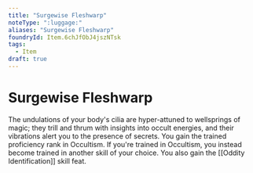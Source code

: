 ```yaml
---
title: "Surgewise Fleshwarp"
noteType: ":luggage:"
aliases: "Surgewise Fleshwarp"
foundryId: Item.6chJfObJ4jszNTsk
tags:
  - Item
draft: true
---
```


# Surgewise Fleshwarp

The undulations of your body's cilia are hyper-attuned to wellsprings of magic; they trill and thrum with insights into occult energies, and their vibrations alert you to the presence of secrets. You gain the trained proficiency rank in Occultism. If you're trained in Occultism, you instead become trained in another skill of your choice. You also gain the [[Oddity Identification]] skill feat.
